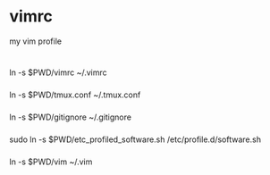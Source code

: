 vimrc
=====

my vim profile

#
ln -s $PWD/vimrc ~/.vimrc
###
ln -s $PWD/tmux.conf ~/.tmux.conf
###
ln -s $PWD/gitignore ~/.gitignore
###
sudo ln -s $PWD/etc_profiled_software.sh /etc/profile.d/software.sh
###
ln -s $PWD/vim ~/.vim

